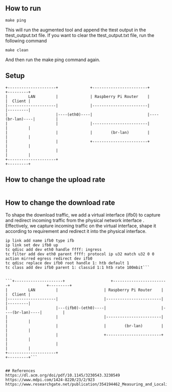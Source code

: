 ## How to run

  ```make ping```

This will run the augmented tool and append the ttest output in the ttest_output.txt file.
If you want to clear the ttest_output.txt file, run the following command

  ```make clean```

And then run the make ping command again.
## Setup
```
+---------------------+              +------------------------+                +---------+
|         LAN         |              | Raspberry Pi Router    |                |  Client |
|---------------------|              |------------------------|                |---------|
|                     |----(eth0)----|                        |----(br-lan)----|         |
|                     |              |------------------------|                |         |
|                     |              |        (br-lan)        |                |         |
|                     |              +------------------------+                |         |
|                     |                                                        |         |
+---------------------+                                                        +---------+

```
## How to change the upload rate 
  ```tc qdisc add dev eth0 root netem rate 30mbit
  ```

## How to change the download rate
To shape the download traffic, we add a virtual interface (ifb0) to capture and redirect incoming traffic from the physical network interface . Effectively, we capture incoming traffic on the virtual interface, shape it according to requirement and redirect it into the physical interface.

  ```modprobe ifb numifbs=1
  ip link add name ifb0 type ifb
  ip link set dev ifb0 up
  tc qdisc add dev eth0 handle ffff: ingress
  tc filter add dev eth0 parent ffff: protocol ip u32 match u32 0 0 action mirred egress redirect dev ifb0
  tc qdisc replace dev ifb0 root handle 1: htb default 1
  tc class add dev ifb0 parent 1: classid 1:1 htb rate 100mbit```


```+---------------------+                    +------------------------+                +---------+
|         LAN         |                    | Raspberry Pi Router    |                |  Client |
|---------------------|                    |------------------------|                |---------|
|                     |---(ifb0)-(eth0)----|                        |----(br-lan)----|         |
|                     |                    |------------------------|                |         |
|                     |                    |        (br-lan)        |                |         |
|                     |                    +------------------------+                |         |
|                     |                                                              |         |
+---------------------+                                                              +---------+```


## References
  https://dl.acm.org/doi/pdf/10.1145/3230543.3230549
  https://www.mdpi.com/1424-8220/23/2/923
  https://www.researchgate.net/publication/354194462_Measuring_and_Localising_Congestion_in_Mobile_Broadband_Networks

